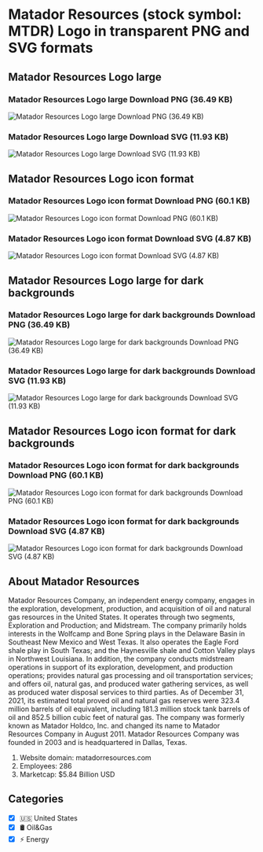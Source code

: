 # Matador Resources (stock symbol: MTDR) Logo in transparent PNG and SVG formats

## Matador Resources Logo large

### Matador Resources Logo large Download PNG (36.49 KB)

![Matador Resources Logo large Download PNG (36.49 KB)](/img/orig/MTDR_BIG-d9fcd697.png)

### Matador Resources Logo large Download SVG (11.93 KB)

![Matador Resources Logo large Download SVG (11.93 KB)](/img/orig/MTDR_BIG-664b3141.svg)

## Matador Resources Logo icon format

### Matador Resources Logo icon format Download PNG (60.1 KB)

![Matador Resources Logo icon format Download PNG (60.1 KB)](/img/orig/MTDR-71da2cf9.png)

### Matador Resources Logo icon format Download SVG (4.87 KB)

![Matador Resources Logo icon format Download SVG (4.87 KB)](/img/orig/MTDR-03e7fe5d.svg)

## Matador Resources Logo large for dark backgrounds

### Matador Resources Logo large for dark backgrounds Download PNG (36.49 KB)

![Matador Resources Logo large for dark backgrounds Download PNG (36.49 KB)](/img/orig/MTDR_BIG.D-f606ede8.png)

### Matador Resources Logo large for dark backgrounds Download SVG (11.93 KB)

![Matador Resources Logo large for dark backgrounds Download SVG (11.93 KB)](/img/orig/MTDR_BIG.D-04d3c4b6.svg)

## Matador Resources Logo icon format for dark backgrounds

### Matador Resources Logo icon format for dark backgrounds Download PNG (60.1 KB)

![Matador Resources Logo icon format for dark backgrounds Download PNG (60.1 KB)](/img/orig/MTDR.D-ee1f810d.png)

### Matador Resources Logo icon format for dark backgrounds Download SVG (4.87 KB)

![Matador Resources Logo icon format for dark backgrounds Download SVG (4.87 KB)](/img/orig/MTDR.D-41f735af.svg)

## About Matador Resources

Matador Resources Company, an independent energy company, engages in the exploration, development, production, and acquisition of oil and natural gas resources in the United States. It operates through two segments, Exploration and Production; and Midstream. The company primarily holds interests in the Wolfcamp and Bone Spring plays in the Delaware Basin in Southeast New Mexico and West Texas. It also operates the Eagle Ford shale play in South Texas; and the Haynesville shale and Cotton Valley plays in Northwest Louisiana. In addition, the company conducts midstream operations in support of its exploration, development, and production operations; provides natural gas processing and oil transportation services; and offers oil, natural gas, and produced water gathering services, as well as produced water disposal services to third parties. As of December 31, 2021, its estimated total proved oil and natural gas reserves were 323.4 million barrels of oil equivalent, including 181.3 million stock tank barrels of oil and 852.5 billion cubic feet of natural gas. The company was formerly known as Matador Holdco, Inc. and changed its name to Matador Resources Company in August 2011. Matador Resources Company was founded in 2003 and is headquartered in Dallas, Texas.

1. Website domain: matadorresources.com
2. Employees: 286
3. Marketcap: $5.84 Billion USD


## Categories
- [x] 🇺🇸 United States
- [x] 🛢 Oil&Gas
- [x] ⚡ Energy
